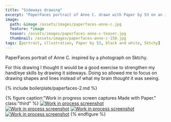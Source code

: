```yaml
---
title: "Sideways drawing"
excerpt: "PaperFaces portrait of Anne C. drawn with Paper by 53 on an iPad."
image: 
  path: &image /assets/images/paperfaces-anne-c.jpg 
  feature: *image
  teaser: /assets/images/paperfaces-anne-c-teaser.jpg
  thumbnail: /assets/images/paperfaces-anne-c-150.jpg
tags: [portrait, illustration, Paper by 53, black and white, Sktchy]
---
```


PaperFaces portrait of Anne C. inspired by a photograph on Sktchy.

For this drawing I thought it would be a good exercise to strengthen my hand/eye skills by drawing it sideways. Doing so allowed me to focus on drawing shapes and lines instead of what my brain *thought* it was seeing.

{% include boilerplate/paperfaces-2.md %}

{% figure caption:"Work in progress screen captures Made with Paper." class:"third" %}
[![Work in process screenshot](/assets/images/paperfaces-anne-c-process-1-600.jpg)](/assets/images/paperfaces-anne-c-process-1-lg.jpg) [![Work in process screenshot](/assets/images/paperfaces-anne-c-process-2-600.jpg)](/assets/images/paperfaces-anne-c-process-2-lg.jpg) [![Work in process screenshot](/assets/images/paperfaces-anne-c-process-3-600.jpg)](/assets/images/paperfaces-anne-c-process-3-lg.jpg) [![Work in process screenshot](/assets/images/paperfaces-anne-c-process-4-600.jpg)](/assets/images/paperfaces-anne-c-process-4-lg.jpg)
{% endfigure %}
